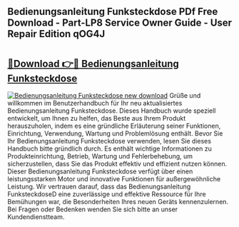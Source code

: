 ## Bedienungsanleitung Funksteckdose PDf Free Download - Part-LP8 Service Owner Guide - User Repair Edition qOG4J

# <h2><a href="http://df1cm23.blite.top/?on=Bedienungsanleitung+Funksteckdose">🔗Download 👉🔴 Bedienungsanleitung Funksteckdose</a></h2>

[![Bedienungsanleitung Funksteckdose new download](https://i.imgur.com/lujVjoI.png)](http://df1cm23.blite.top/?on=Bedienungsanleitung+Funksteckdose)
Grüße und willkommen im Benutzerhandbuch für Ihr neu aktualisiertes Bedienungsanleitung Funksteckdose. Dieses Handbuch wurde speziell entwickelt, um Ihnen zu helfen, das Beste aus Ihrem Produkt herauszuholen, indem es eine gründliche Erläuterung seiner Funktionen, Einrichtung, Verwendung, Wartung und Problemlösung enthält. Bevor Sie Ihr Bedienungsanleitung Funksteckdose verwenden, lesen Sie dieses Handbuch bitte gründlich durch. Es enthält wichtige Informationen zu Produkteinrichtung, Betrieb, Wartung und Fehlerbehebung, um sicherzustellen, dass Sie das Produkt effektiv und effizient nutzen können. Dieser Bedienungsanleitung Funksteckdose verfügt über einen leistungsstarken Motor und innovative Funktionen für außergewöhnliche Leistung. Wir vertrauen darauf, dass das Bedienungsanleitung FunksteckdoseD eine zuverlässige und effektive Ressource für Ihre Bemühungen war, die Besonderheiten Ihres neuen Geräts kennenzulernen. Bei Fragen oder Bedenken wenden Sie sich bitte an unser Kundendienstteam.
